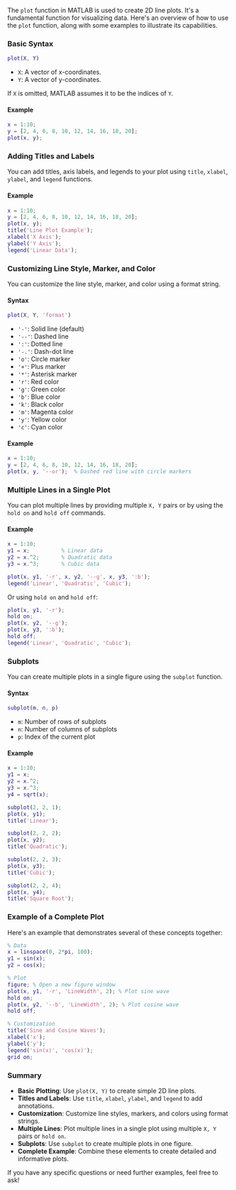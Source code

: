 The `plot` function in MATLAB is used to create 2D line plots. It's a fundamental function for visualizing data. Here's an overview of how to use the `plot` function, along with some examples to illustrate its capabilities.

### Basic Syntax

```matlab
plot(X, Y)
```

-   `X`: A vector of x-coordinates.
-   `Y`: A vector of y-coordinates.

If `X` is omitted, MATLAB assumes it to be the indices of `Y`.

#### Example

```matlab
x = 1:10;
y = [2, 4, 6, 8, 10, 12, 14, 16, 18, 20];
plot(x, y);
```

### Adding Titles and Labels

You can add titles, axis labels, and legends to your plot using `title`, `xlabel`, `ylabel`, and `legend` functions.

#### Example

```matlab
x = 1:10;
y = [2, 4, 6, 8, 10, 12, 14, 16, 18, 20];
plot(x, y);
title('Line Plot Example');
xlabel('X Axis');
ylabel('Y Axis');
legend('Linear Data');
```

### Customizing Line Style, Marker, and Color

You can customize the line style, marker, and color using a format string.

#### Syntax

```matlab
plot(X, Y, 'format')
```

-   `'-'`: Solid line (default)
-   `'--'`: Dashed line
-   `':'`: Dotted line
-   `'-.'`: Dash-dot line
-   `'o'`: Circle marker
-   `'+'`: Plus marker
-   `'*'`: Asterisk marker
-   `'r'`: Red color
-   `'g'`: Green color
-   `'b'`: Blue color
-   `'k'`: Black color
-   `'m'`: Magenta color
-   `'y'`: Yellow color
-   `'c'`: Cyan color

#### Example

```matlab
x = 1:10;
y = [2, 4, 6, 8, 10, 12, 14, 16, 18, 20];
plot(x, y, '--or');  % Dashed red line with circle markers
```

### Multiple Lines in a Single Plot

You can plot multiple lines by providing multiple `X, Y` pairs or by using the `hold on` and `hold off` commands.

#### Example

```matlab
x = 1:10;
y1 = x;          % Linear data
y2 = x.^2;       % Quadratic data
y3 = x.^3;       % Cubic data

plot(x, y1, '-r', x, y2, '--g', x, y3, ':b');
legend('Linear', 'Quadratic', 'Cubic');
```

Or using `hold on` and `hold off`:

```matlab
plot(x, y1, '-r');
hold on;
plot(x, y2, '--g');
plot(x, y3, ':b');
hold off;
legend('Linear', 'Quadratic', 'Cubic');
```

### Subplots

You can create multiple plots in a single figure using the `subplot` function.

#### Syntax

```matlab
subplot(m, n, p)
```

-   `m`: Number of rows of subplots
-   `n`: Number of columns of subplots
-   `p`: Index of the current plot

#### Example

```matlab
x = 1:10;
y1 = x;
y2 = x.^2;
y3 = x.^3;
y4 = sqrt(x);

subplot(2, 2, 1);
plot(x, y1);
title('Linear');

subplot(2, 2, 2);
plot(x, y2);
title('Quadratic');

subplot(2, 2, 3);
plot(x, y3);
title('Cubic');

subplot(2, 2, 4);
plot(x, y4);
title('Square Root');
```

### Example of a Complete Plot

Here's an example that demonstrates several of these concepts together:

```matlab
% Data
x = linspace(0, 2*pi, 100);
y1 = sin(x);
y2 = cos(x);

% Plot
figure; % Open a new figure window
plot(x, y1, '-r', 'LineWidth', 2); % Plot sine wave
hold on;
plot(x, y2, '--b', 'LineWidth', 2); % Plot cosine wave
hold off;

% Customization
title('Sine and Cosine Waves');
xlabel('x');
ylabel('y');
legend('sin(x)', 'cos(x)');
grid on;
```

### Summary

-   **Basic Plotting**: Use `plot(X, Y)` to create simple 2D line plots.
-   **Titles and Labels**: Use `title`, `xlabel`, `ylabel`, and `legend` to add annotations.
-   **Customization**: Customize line styles, markers, and colors using format strings.
-   **Multiple Lines**: Plot multiple lines in a single plot using multiple `X, Y` pairs or `hold on`.
-   **Subplots**: Use `subplot` to create multiple plots in one figure.
-   **Complete Example**: Combine these elements to create detailed and informative plots.

If you have any specific questions or need further examples, feel free to ask!
